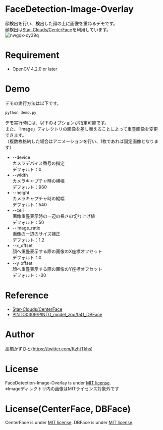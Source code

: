 # FaceDetection-Image-Overlay
顔検出を行い、検出した顔の上に画像を重ねるデモです。<br>
顔検出は[Star-Clouds/CenterFace](https://github.com/Star-Clouds/CenterFace)を利用しています。<br>
![nwgqx-oy39q](https://user-images.githubusercontent.com/37477845/99551738-8f268e00-29ff-11eb-8565-5dd9eaadc534.gif)

# Requirement 
* OpenCV 4.2.0 or later

# Demo
デモの実行方法は以下です。
```bash
python demo.py
```
デモ実行時には、以下のオプションが指定可能です。<br>
また、「image」ディレクトリの画像を差し替えることによって重畳画像を変更できます。<br>
（複数枚格納した場合はアニメーションを行い、1枚であれば固定画像となります）

* --device<br>
カメラデバイス番号の指定<br>
デフォルト：0
* --width<br>
カメラキャプチャ時の横幅<br>
デフォルト：960
* --height<br>
カメラキャプチャ時の縦幅<br>
デフォルト：540
* --ceil<br>
画像重畳表示時の一辺の長さの切り上げ値<br>
デフォルト：50
* --image_ratio<br>
画像の一辺のサイズ補正<br>
デフォルト：1.2
* --x_offset<br>
顔へ重畳表示する際の画像のX座標オフセット<br>
デフォルト：0
* --y_offset<br>
顔へ重畳表示する際の画像のY座標オフセット<br>
デフォルト：-30

# Reference
* [Star-Clouds/CenterFace](https://github.com/Star-Clouds/CenterFace)
* [PINTO0309/PINTO_model_zoo/041_DBFace](https://github.com/PINTO0309/PINTO_model_zoo/tree/master/041_DBFace)

# Author
高橋かずひと(https://twitter.com/KzhtTkhs)
 
# License 
FaceDetection-Image-Overlay is under [MIT license](https://en.wikipedia.org/wiki/MIT_License).<br>
※Imageディレクトリ内の画像はMITライセンス対象外です

# License(CenterFace, DBFace)
CenterFace is under [MIT license](https://en.wikipedia.org/wiki/MIT_License).
DBFace is under [MIT license](https://en.wikipedia.org/wiki/MIT_License).
